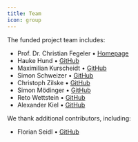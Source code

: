 ```yaml
---
title: Team
icon: group
---
```


The funded project team includes:

- Prof. Dr. Christian Fegeler • [Homepage](https://www.hs-heilbronn.de/de/christian.fegeler)
- Hauke Hund • [GitHub](https://github.com/hhund)
- Maximilian Kurscheidt • [GitHub](https://github.com/MadMax93)
- Simon Schweizer • [GitHub](https://github.com/schwzr)
- Christoph Zilske • [GitHub](https://github.com/ZilskeC)
- Simon Mödinger • [GitHub](https://github.com/simonmoedinger)
- Reto Wettstein • [GitHub](https://github.com/wetret)
- Alexander Kiel • [GitHub](https://github.com/alexanderkiel)


We thank additional contributors, including:
- Florian Seidl • [GitHub](https://github.com/FloSeidel)
